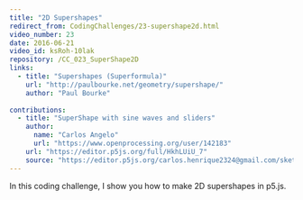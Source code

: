 ```yaml
---
title: "2D Supershapes"
redirect_from: CodingChallenges/23-supershape2d.html
video_number: 23
date: 2016-06-21
video_id: ksRoh-10lak
repository: /CC_023_SuperShape2D
links:
  - title: "Supershapes (Superformula)"
    url: "http://paulbourke.net/geometry/supershape/"
    author: "Paul Bourke"
    
contributions:
  - title: "SuperShape with sine waves and sliders"
    author:
      name: "Carlos Angelo"
      url: "https://www.openprocessing.org/user/142183"
    url: "https://editor.p5js.org/full/HkhLUiU_7"
    source: "https://editor.p5js.org/carlos.henrique2324@gmail.com/sketches/HkhLUiU_7"
---
```


In this coding challenge, I show you how to make 2D supershapes in p5.js.
